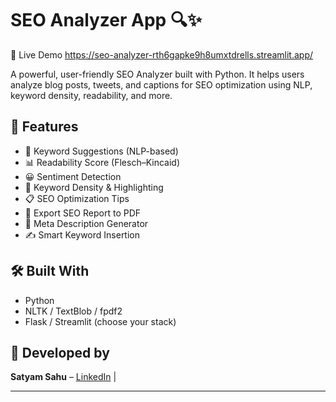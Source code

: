 # SEO Analyzer App 🔍✨

🚀 Live Demo
 https://seo-analyzer-rth6gapke9h8umxtdrells.streamlit.app/  

A powerful, user-friendly SEO Analyzer built with Python. It helps users analyze blog posts, tweets, and captions for SEO optimization using NLP, keyword density, readability, and more.

## 🚀 Features
- 🔑 Keyword Suggestions (NLP-based)
- 📊 Readability Score (Flesch–Kincaid)
- 😀 Sentiment Detection
- 📌 Keyword Density & Highlighting
- 📋 SEO Optimization Tips
- 📄 Export SEO Report to PDF
- 🧠 Meta Description Generator
- ✍️ Smart Keyword Insertion

## 🛠 Built With
- Python
- NLTK / TextBlob / fpdf2
- Flask / Streamlit (choose your stack)


## 👤 Developed by
**Satyam Sahu** – [LinkedIn](https://www.linkedin.com/in/satyam-sahu-545737275?utm_source=share&utm_campaign=share_via&utm_content=profile&utm_medium=ios_app) | 



---
